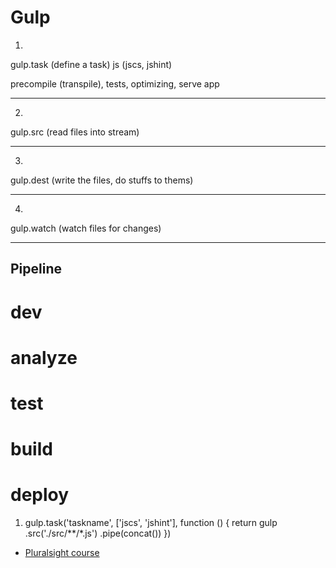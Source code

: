 # Gulp


1.
gulp.task (define a task)
js (jscs, jshint)

precompile (transpile), tests, optimizing, serve app

----------------------------------------------
2.
gulp.src (read files into stream)



----------------------------------------------
3.
gulp.dest (write the files, do stuffs to thems)


----------------------------------------------
4.
gulp.watch (watch files for changes)

----------------------------------------------



Pipeline
--------
# dev
# analyze
# test 
# build 
# deploy



1) gulp.task('taskname', ['jscs', 'jshint'], function () {
    return gulp
        .src('./src/**/*.js')
        .pipe(concat())
})






* [Pluralsight course](https://github.com/johnpapa/pluralsight-gulp)
